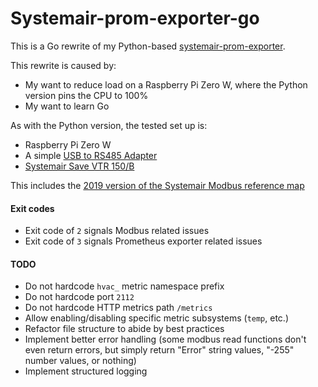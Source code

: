 # Systemair-prom-exporter-go

This is a Go rewrite of my Python-based [systemair-prom-exporter](https://gitlab.com/pabaisa/systemair-prom-exporter).

This rewrite is caused by:
- My want to reduce load on a Raspberry Pi Zero W, where the Python version pins the CPU to 100%
- My want to learn Go

As with the Python version, the tested set up is:
- Raspberry Pi Zero W
- A simple [USB to RS485 Adapter](https://web.archive.org/web/20180424082558/http://www.dx.com/p/usb-to-rs485-adapter-black-green-296620)
- [Systemair Save VTR 150/B](https://www.systemair.com/en/p/save-vtr-150-b-l-1000w-396937)

This includes the [2019 version of the Systemair Modbus reference map](https://shop.systemair.com/upload/assets/SAVE_MODBUS_VARIABLE_LIST_20190116__REV__29_.PDF)

#### Exit codes

- Exit code of `2` signals Modbus related issues
- Exit code of `3` signals Prometheus exporter related issues

#### TODO

- Do not hardcode `hvac_` metric namespace prefix
- Do not hardcode port `2112`
- Do not hardcode HTTP metrics path `/metrics`
- Allow enabling/disabling specific metric subsystems (`temp`, etc.)
- Refactor file structure to abide by best practices
- Implement better error handling (some modbus read functions don't even return errors, but simply return "Error" string values, "-255" number values, or nothing)
- Implement structured logging